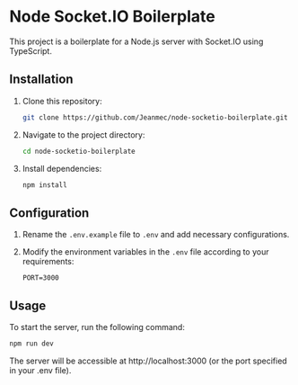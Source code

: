 # Node Socket.IO Boilerplate

This project is a boilerplate for a Node.js server with Socket.IO using TypeScript.

## Installation

1. Clone this repository:

   ```bash
   git clone https://github.com/Jeanmec/node-socketio-boilerplate.git
   ```

2. Navigate to the project directory:

   ```bash
   cd node-socketio-boilerplate
   ```

3. Install dependencies:

   ```bash
   npm install
   ```

## Configuration

1. Rename the `.env.example` file to `.env` and add necessary configurations.

2. Modify the environment variables in the `.env` file according to your requirements:

   ```
   PORT=3000
   ```

## Usage

To start the server, run the following command:

```bash
npm run dev
```

The server will be accessible at http://localhost:3000 (or the port specified in your .env file).
